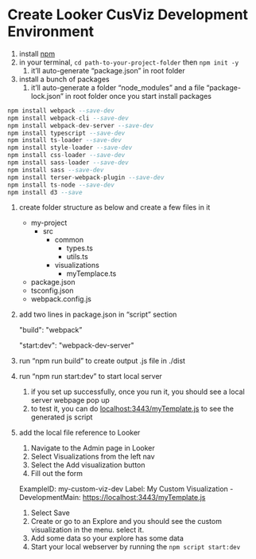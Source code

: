 # Create Looker CusViz Development Environment

1. install [npm](https://docs.npmjs.com/downloading-and-installing-node-js-and-npm)
2. in your terminal, `cd path-to-your-project-folder` then `npm init -y`
    1. it’ll auto-generate “package.json” in root folder
3. install a bunch of packages
    1. it’ll auto-generate a folder “node_modules” and a file “package-lock.json” in root folder once you start install packages

```sql
npm install webpack --save-dev
npm install webpack-cli --save-dev
npm install webpack-dev-server --save-dev
npm install typescript --save-dev
npm install ts-loader --save-dev
npm install style-loader --save-dev
npm install css-loader --save-dev
npm install sass-loader --save-dev
npm install sass --save-dev
npm install terser-webpack-plugin --save-dev
npm install ts-node --save-dev
npm install d3 --save
```

1. create folder structure as below and create a few files in it
    - my-project
        - src
            - common
                - types.ts
                - utils.ts
            - visualizations
                - myTemplace.ts
    - package.json
    - tsconfig.json
    - webpack.config.js
2. add two lines in package.json in “script” section
    
    "build": "webpack”
    
    "start:dev": "webpack-dev-server"
    
3. run “npm run build” to create output .js file in ./dist
4. run “npm run start:dev” to start local server
    1. if you set up successfully, once you run it, you should see a local server webpage pop up
    2. to test it, you can do [localhost:3443/myTemplate.js](http://localhost:3443/myTemplate.js) to see the generated js script
5. add the local file reference to Looker
    1. Navigate to the Admin page in Looker
    2. Select Visualizations from the left nav
    3. Select the Add visualization button
    4. Fill out the form
    
    ExampleID: my-custom-viz-dev Label: My Custom Visualization - DevelopmentMain: [https://localhost:3443/myTemplate.js](https://localhost:3443/myCustomViz.js)
    
    1. Select Save
    2. Create or go to an Explore and you should see the custom visualization in the menu. select it.
    3. Add some data so your explore has some data
    4. Start your local webserver by running the `npm script start:dev`
